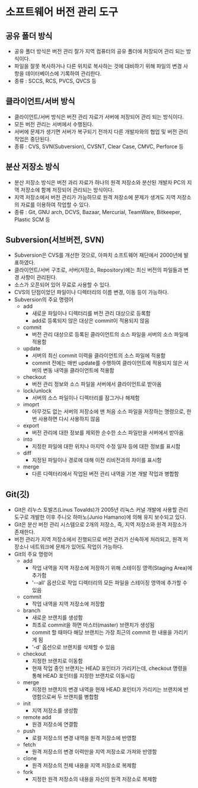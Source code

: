 # 소프트웨어 버전 관리 도구
## 공유 폴더 방식
* 공유 폴더 방식은 버전 관리 잘가 지역 컴퓨터의 공유 폴더에 저장되어 관리 되는 방식이다.
* 파일을 잘못 복사하거나 다른 위치로 복사하는 것에 대비하기 위해 파일의 변경 사항을 데이터베이스에 기록하여 관리한다.
* 종류 : SCCS, RCS, PVCS, QVCS 등

## 클라이언트/서버 방식
* 클라이언트/서버 방식은 버전 관리 자료가 서버에 저장되어 관리 되는 방식이다.
* 모든 버전 관리는 서버에서 수행된다.
* 서버에 문제가 생기면 서버가 복구되기 전까지 다른 개발자와의 협업 및 버전 관리 작업은 중단된다.
* 종류 : CVS, SVN(Subversion), CVSNT, Clear Case, CMVC, Perforce 등

## 분산 저장소 방식
* 분산 저장소 방식은 버전 과리 자료가 하나의 원격 저장소와 분산된 개발자 PC의 지역 저장소에 함께 저장되어 관리되는 방식이다.
* 지역 저장소에서 버전 관리가 가능하므로 원격 저장소에 문제가 생겨도 지역 저장소의 자료를 이용하여 작업할 수 있다.
* 종류 : Git, GNU arch, DCVS, Bazaar, Mercurial, TeamWare, Bitkeeper, Plastic SCM 등

## Subversion(서브버전, SVN)
* Subversion은 CVS를 개선한 것으로, 아파치 소프트웨어 재단에서 2000년에 발표하였다.
* 클라이언트/서버 구조로, 서버(저장소, Repository)에는 최신 버전의 파일들과 변경 사항이 관리된다.
* 소스가 오픈되어 있어 무료로 사용할 수 있다.
* CVS의 단점이었던 파일이나 디렉터리의 이름 변경, 이동 등이 가능하다.
* Subversion의 주요 명령어
  * add
    * 새로운 파일이나 디렉터리를 버전 관리 대상으로 등록함
    * add로 등록되지 않은 대상은 commit이 적용되지 않음
  * commit
    * 버전 관리 대상으로 등록된 클라이언트의 소스 파일을 서버의 소스 파일에 적용함
  * update
    * 서버의 최신 commit 이력을 클라이언트의 소스 파일에 적용함
    * commit 전에는 매번 update를 수행하여 클라이언트에 적용되지 않은 서버의 변동 내역을 클라이언트에 적용함
  * checkout
    * 버전 관리 정보와 소스 파일을 서버에서 클라이언트로 받아옴
  * lock/unlock
    * 서버의 소스 파일이나 디렉터리를 잠그거나 해제함
  * imoprt
    * 아무것도 없는 서버의 저장소에 맨 처음 소스 파일을 저장하는 명령으로, 한 번 사용하면 다시 사용하지 않음
  * export
    * 버전 관리에 대한 정보를 제외한 순수한 소스 파일만을 서버에서 받아옴
  * into
    * 지정한 파일에 대한 위치나 마지막 수정 일자 등에 대한 정보를 표시함
  * diff
    * 지정된 파일이나 경로에 대해 이전 리비전과의 차이를 표시함
  * merge
    * 다른 디렉터리에서 작업된 버전 관리 내역을 기본 개발 작업과 병합함
    
## Git(깃)
* Git은 리누스 토발즈(Linus Tovalds)가 2005년 리눅스 커널 개발에 사용할 관리 도구로 개발한 이후 주니오 하마노(Junio Hamano)에 의해 유지 보수되고 있다.
* Git은 분산 버전 관리 시스템으로 2개의 저장소, 즉, 지역 저장소와 원격 저장소가 존재한다.
* 버전 관리가 지역 저장소에서 진행되므로 버전 관리가 신속하게 처리되고, 원격 저장소나 네트워크에 문제가 있어도 작업이 가능하다.
* Git의 주요 명령어
  * add
    * 작업 내역을 지역 저장소에 저장하기 위해 스테이징 영역(Staging Area)에 추가함
    * '--all' 옵션으로 작업 디렉터리의 모든 파일을 스테이징 영역에 추가할 수 있음
  * commit
    * 작업 내역을 지역 저장소에 저장함
  * branch
    * 새로운 브랜치를 생성함
    * 최초로 commit을 하면 마스터(master) 브랜치가 생성됨
    * commit 할 때마다 해당 브랜치는 가장 최근의 commit 한 내용을 가리키게 됨
    * '-d' 옵션으로 브랜치를 삭제할 수 있음
  * checkout
    * 지정한 브랜치로 이동함
    * 현재 작업 중인 브랜치는 HEAD 포인터가 가리키는데, checkout 명령을 통해 HEAD 포인터를 지정한 브랜치로 이동시킴
  * merge
    * 지정한 브랜치의 변경 내역을 현재 HEAD 포인터가 가리키는 브랜치에 반영함으로써 두 브랜치를 병합함
  * init
    * 지역 저장소를 생성함
  * remote add
    * 원경 저장소에 연결함
  * push
    * 로컬 저장소의 변경 내역을 원격 저장소에 반영함
  * fetch
    * 원격 저장소의 변경 이력만을 지역 저장소로 가져와 반영함
  * clone
    * 원격 저장소의 전체 내용을 지역 저장소로 복제함
  * fork
    * 지정한 원격 저장소의 내용을 자신의 원격 저장소로 복제함
